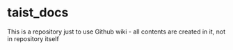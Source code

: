 taist_docs
==========

This is a repository just to use Github wiki - all contents are created in it, not in repository itself
